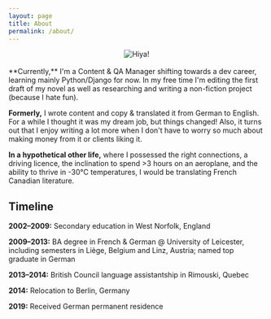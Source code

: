 ```yaml
---
layout: page
title: About
permalink: /about/
---
```

<center>
  <img src="https://1.bp.blogspot.com/-u4aHDhvKE9o/XewV4A_vroI/AAAAAAAAH28/GwnitVHOYac3zn9xlZf63jnbJqE2fJJvQCNcBGAsYHQ/s400/me_and_ella.jpg" alt="Hiya!" />
</center>
<br>
**Currently,** I'm a Content & QA Manager shifting towards a dev career, learning mainly Python/Django for now. In my free time I'm editing the first draft of my novel as well as researching and writing a non-fiction project (because I hate fun).

**Formerly,** I wrote content and copy & translated it from German to English. For a while I thought it was my dream job, but things changed! Also, it turns out that I enjoy writing a lot more when I don't have to worry so much about making money from it or clients liking it.

**In a hypothetical other life,** where I possessed the right connections, a driving licence, the inclination to spend >3 hours on an aeroplane, and the ability to thrive in -30°C temperatures, I would be translating French Canadian literature.

<h2>Timeline</h2>

<strong>2002–2009:</strong> Secondary education in West Norfolk, England

<strong>2009–2013:</strong> BA degree in French & German @ University of Leicester, including semesters in Liège, Belgium and Linz, Austria; named top graduate in German

<strong>2013–2014:</strong> British Council language assistantship in Rimouski, Quebec

<strong>2014:</strong> Relocation to Berlin, Germany

<strong>2019:</strong> Received German permanent residence
